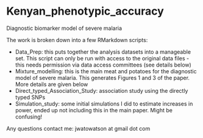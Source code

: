 # Kenyan_phenotypic_accuracy

Diagnostic biomarker model of severe malaria



The work is broken down into a few RMarkdown scripts:
* Data_Prep: this puts together the analysis datasets into a manageable set. This script can only be run with access to the original data files - this needs permission via data access committees (see details below)
* Mixture_modelling: this is the main meat and potatoes for the diagnostic model of severe malaria. This generates Figures 1 and 3 of the paper. More details are given below
* Direct_typed_Association_Study: association study using the directly typed SNPs
* Simulation_study: some initial simulations I did to estimate increases in power, ended up not including this in the main paper. Might be confusing!


Any questions contact me: jwatowatson at gmail dot com


